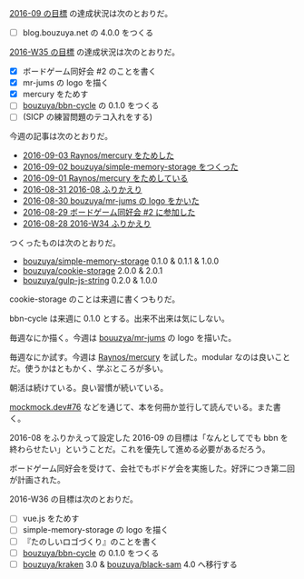 [2016-09 の目標][2016-08-31] の達成状況は次のとおりだ。

- [ ] blog.bouzuya.net の 4.0.0 をつくる

[2016-W35 の目標][2016-08-28] の達成状況は次のとおりだ。

- [x] ボードゲーム同好会 #2 のことを書く
- [x] mr-jums の logo を描く
- [x] mercury をためす
- [ ] [bouzuya/bbn-cycle][] の 0.1.0 をつくる
- [ ] (SICP の練習問題のテコ入れをする)

今週の記事は次のとおりだ。

- [2016-09-03 Raynos/mercury をためした][2016-09-03]
- [2016-09-02 bouzuya/simple-memory-storage をつくった][2016-09-02]
- [2016-09-01 Raynos/mercury をためしている][2016-09-01]
- [2016-08-31 2016-08 ふりかえり][2016-08-31]
- [2016-08-30 bouzuya/mr-jums の logo をかいた][2016-08-30]
- [2016-08-29 ボードゲーム同好会 #2 に参加した][2016-08-29]
- [2016-08-28 2016-W34 ふりかえり][2016-08-28]

つくったものは次のとおりだ。

- [bouzuya/simple-memory-storage][] 0.1.0 & 0.1.1 & 1.0.0
- [bouzuya/cookie-storage][] 2.0.0 & 2.0.1
- [bouzuya/gulp-js-string][] 0.2.0 & 1.0.0

cookie-storage のことは来週に書くつもりだ。

bbn-cycle は来週に 0.1.0 とする。出来不出来は気にしない。

毎週なにか描く。今週は [bouuzya/mr-jums][] の logo を描いた。

毎週なにか試す。今週は [Raynos/mercury][] を試した。modular なのは良いことだ。使うかはともかく、学ぶところが多い。

朝活は続けている。良い習慣が続いている。

[mockmock.dev#76](http://mockmock.connpass.com/event/39013/) などを通じて、本を何冊か並行して読んでいる。また書く。

2016-08 をふりかえって設定した 2016-09 の目標は「なんとしてでも bbn を終わらせたい」ということだ。これを優先して進める必要があるだろう。

ボードゲーム同好会を受けて、会社でもボドゲ会を実施した。好評につき第二回が計画された。

2016-W36 の目標は次のとおりだ。

- [ ] vue.js をためす
- [ ] simple-memory-storage の logo を描く
- [ ] 『たのしいロゴづくり』のことを書く
- [ ] [bouzuya/bbn-cycle][] の 0.1.0 をつくる
- [ ] [bouzuya/kraken][] 3.0 & [bouzuya/black-sam][] 4.0 へ移行する

[2016-08-28]: https://blog.bouzuya.net/2016/08/28/
[2016-08-29]: https://blog.bouzuya.net/2016/08/29/
[2016-08-30]: https://blog.bouzuya.net/2016/08/30/
[2016-08-31]: https://blog.bouzuya.net/2016/08/31/
[2016-09-01]: https://blog.bouzuya.net/2016/09/01/
[2016-09-02]: https://blog.bouzuya.net/2016/09/02/
[2016-09-03]: https://blog.bouzuya.net/2016/09/03/
[Raynos/mercury]: https://github.com/Raynos/mercury
[bouuzya/mr-jums]: https://github.com/bouuzya/mr-jums
[bouzuya/bbn-cycle]: https://github.com/bouzuya/bbn-cycle
[bouzuya/black-sam]: https://github.com/bouzuya/black-sam
[bouzuya/cookie-storage]: https://github.com/bouzuya/cookie-storage
[bouzuya/gulp-js-string]: https://github.com/bouzuya/gulp-js-string
[bouzuya/kraken]: https://github.com/bouzuya/kraken
[bouzuya/simple-memory-storage]: https://github.com/bouzuya/simple-memory-storage

